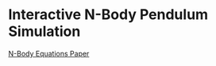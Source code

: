 # Interactive N-Body Pendulum Simulation

[N-Body Equations Paper](https://arxiv.org/abs/1910.12610) 
